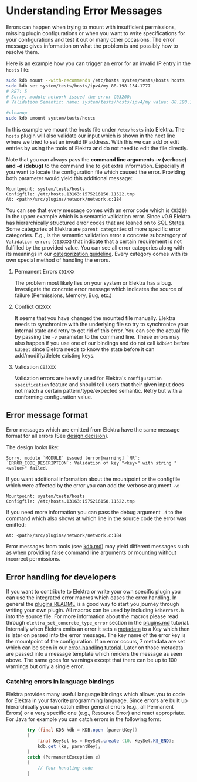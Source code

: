 # Understanding Error Messages

Errors can happen when trying to mount with insufficient permissions, missing plugin configurations or when you want to write
specifications for your configurations and test it out or many other occasions. The error message gives information on what the problem is and possibly how
to resolve them.

Here is an example how you can trigger an error for an invalid IP entry in the `hosts` file:

```sh
sudo kdb mount --with-recommends /etc/hosts system/tests/hosts hosts
sudo kdb set system/tests/hosts/ipv4/my 88.198.134.1777
# RET: 5
# Sorry, module network issued the error C03200:
# Validation Semantic: name: system/tests/hosts/ipv4/my value: 88.198.134.1777 message: Name or service not known

#cleanup
sudo kdb umount system/tests/hosts
```

In this example we mount the hosts file under `/etc/hosts` into Elektra. The `hosts` plugin will also validate
our input which is shown in the next line where we tried to set an invalid IP address. With this we can add or edit entries
by using the tools of Elektra and do not need to edit the file directly.

Note that you can always pass the **command line arguments -v (verbose) and -d (debug)** to the command line to get
extra information. Especially if you want to locate the configuration file which caused the error. Providing both parameter would
yield this additional message:

```
Mountpoint: system/tests/hosts
Configfile: /etc/hosts.13163:1575216150.11522.tmp
At: <path>/src/plugins/network/network.c:184
```

You can see that every message comes with an error code which is `C03200` in the upper example which is a semantic validation error.
Since v0.9 Elektra has hierarchically structured error codes that are leaned on to [SQL States](https://en.wikipedia.org/wiki/SQLSTATE).
Some categories of Elektra are `parent categories` of more specific error categories. E.g., is the
semantic validation error a concrete subcategory of `Validation errors` (`C03XXX`) that indicate that a certain requirement is not fulfilled
by the provided value.
You can see all error categories along with its meanings in our [categorization guideline](../dev/error-categorization.md).
Every category comes with its own special method of handling the errors.

1. Permanent Errors `C01XXX`

   The problem most likely lies on your system or Elektra has a bug. Investigate the concrete error message
   which indicates the source of failure (Permissions, Memory, Bug, etc.)

2. Conflict `C02XXX`

   It seems that you have changed the mounted file manually. Elektra needs to synchronize with the underlying file
   so try to synchronize your internal state and retry to get rid of this error. You can see the actual file
   by passing the `-v` parameter to the command line. These errors may also happen if you use one of our bindings
   and do not call `kdbGet` before `kdbSet` since Elektra needs to know the state before it can add/modifiy/delete
   existing keys.

3. Validation `C03XXX`

   Validation errors are heavily used for Elektra's `configuration specification`
   feature and should tell users that their given input does not match a certain
   pattern/type/expected semantic. Retry but with a conforming configuration value.

## Error message format

Error messages which are emitted from Elektra have the same message format for all errors
(See [design decision](../decisions/error_message_format.md)).

The design looks like:

```
Sorry, module `MODULE` issued [error|warning] `NR`:
`ERROR_CODE_DESCRIPTION`: Validation of key "<key>" with string "<value>" failed.
```

If you want additional information about the mountpoint or the configfile which
were affected by the error you can add the verbose argument `-v`:

```
Mountpoint: system/tests/hosts
Configfile: /etc/hosts.13163:1575216150.11522.tmp
```

If you need more information you can pass the debug argument `-d` to the command which also shows at which line in the source code
the error was emitted:

```
At: <path>/src/plugins/network/network.c:184
```

Error messages from tools (see [kdb.md](/doc/help/kdb.md)) may yield different messages such as when providing false command line arguments
or mounting without incorrect permissions.

## Error handling for developers

If you want to contribute to Elektra or write your own specific plugin you can use the integrated error macros which
eases the error handling. In general the [plugins README](plugins.md) is a good way to start you journey through writing your own plugin.
All macros can be used by including `kdberrors.h` into the source file.
For more information about the macros please read through `elektra_set_concrete_type_error` section in the [plugins.md](plugins.md) tutorial.
Internally when Elektra emits an error it sets a [metadata](/doc/dev/metadata.md) to a Key which then is later on parsed into the error message.
The key name of the error key is the mountpoint of the configuration. If an error occurs, 7 metadata are set which can be seen in our
[error-handling tutorial](../dev/error-handling.md). Later on those metadata are passed into a message template which renders the message
as seen above. The same goes for warnings except that there can be up to 100 warnings but only a single error.

### Catching errors in language bindings

Elektra provides many useful language bindings which allows you to code for Elektra in your favorite programming language.
Since errors are built up hierarchically you can catch either general errors (e.g., all Permanent Errors) or a very specific one (e.g., Resource Error)
and react appropriate. For Java for example you can catch errors in the following form:

```java
		try (final KDB kdb = KDB.open (parentKey))
		{
			final KeySet ks = KeySet.create (10, KeySet.KS_END);
            kdb.get (ks, parentKey);
		}
		catch (PermanentException e)
		{
			// Your handling code
		}
```
